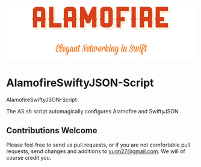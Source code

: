 ![Alamofire: Elegant Networking in Swift](https://raw.githubusercontent.com/Alamofire/Alamofire/master/alamofire.png)

# AlamofireSwiftyJSON-Script
AlamofireSwiftyJSON-Script


The AS.sh script automagically configures Alamofire and SwiftyJSON


## Contributions Welcome

Please feel free to send us pull requests, or if you are not comfortable pull requests, send changes and
additions to  yugn27@gmail.com. We will of course credit you.
